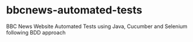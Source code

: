 # bbcnews-automated-tests
BBC News Website Automated Tests using Java, Cucumber and Selenium following BDD approach
